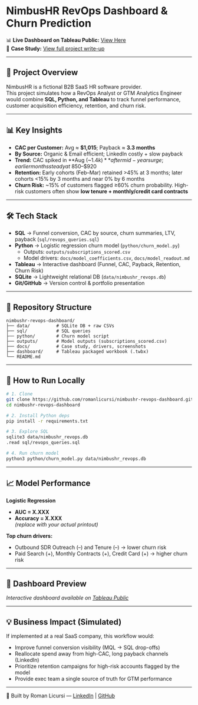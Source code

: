 # NimbusHR RevOps Dashboard & Churn Prediction

📊 **Live Dashboard on Tableau Public:** [View Here](https://public.tableau.com/views/RealNimbus/Dashboard1?:language=en-US&publish=yes&:sid=&:display_count=n&:origin=viz_share_link)  
📄 **Case Study:** [View full project write-up](docs/case_study.md)

---

## 📌 Project Overview
NimbusHR is a fictional B2B SaaS HR software provider.  
This project simulates how a RevOps Analyst or GTM Analytics Engineer would combine **SQL, Python, and Tableau** to track funnel performance, customer acquisition efficiency, retention, and churn risk.

---

## 📊 Key Insights
- **CAC per Customer:** Avg ≈ **$1,015**; Payback ≈ **3.3 months**  
- **By Source:** Organic & Email efficient; LinkedIn costly + slow payback  
- **Trend:** CAC spiked in **Aug (~$1.4k)** after mid-year surge; earlier months steady at ~$850–$920  
- **Retention:** Early cohorts (Feb–Mar) retained >45% at 3 months; later cohorts <15% by 3 months and near 0% by 6 months  
- **Churn Risk:** ~15% of customers flagged ≥60% churn probability. High-risk customers often show **low tenure + monthly/credit card contracts**  

---

## 🛠️ Tech Stack
- **SQL** → Funnel conversion, CAC by source, churn summaries, LTV, payback (`sql/revops_queries.sql`)  
- **Python** → Logistic regression churn model (`python/churn_model.py`)  
  - Outputs: `outputs/subscriptions_scored.csv`  
  - Model drivers: `docs/model_coefficients.csv`, `docs/model_readout.md`  
- **Tableau** → Interactive dashboard (Funnel, CAC, Payback, Retention, Churn Risk)  
- **SQLite** → Lightweight relational DB (`data/nimbushr_revops.db`)  
- **Git/GitHub** → Version control & portfolio presentation  

---

## 📂 Repository Structure
```
nimbushr-revops-dashboard/
├── data/          # SQLite DB + raw CSVs
├── sql/           # SQL queries
├── python/        # Churn model script
├── outputs/       # Model outputs (subscriptions_scored.csv)
├── docs/          # Case study, drivers, screenshots
├── dashboard/     # Tableau packaged workbook (.twbx)
└── README.md
```

---

## 🚀 How to Run Locally

```bash
# 1. Clone
git clone https://github.com/romanlicursi/nimbushr-revops-dashboard.git
cd nimbushr-revops-dashboard

# 2. Install Python deps
pip install -r requirements.txt

# 3. Explore SQL
sqlite3 data/nimbushr_revops.db
.read sql/revops_queries.sql

# 4. Run churn model
python3 python/churn_model.py data/nimbushr_revops.db
```

---

## 📈 Model Performance

**Logistic Regression**
- **AUC = X.XXX**
- **Accuracy = X.XXX**  
*(replace with your actual printout)*

**Top churn drivers:**
- Outbound SDR Outreach (–) and Tenure (–) → lower churn risk
- Paid Search (+), Monthly Contracts (+), Credit Card (+) → higher churn risk

---

## 📸 Dashboard Preview

*Interactive dashboard available on [Tableau Public](https://public.tableau.com/views/RealNimbus/Dashboard1?:language=en-US&publish=yes&:sid=&:display_count=n&:origin=viz_share_link)*

---

## 💡 Business Impact (Simulated)

If implemented at a real SaaS company, this workflow would:
- Improve funnel conversion visibility (MQL → SQL drop-offs)
- Reallocate spend away from high-CAC, long payback channels (LinkedIn)
- Prioritize retention campaigns for high-risk accounts flagged by the model
- Provide exec team a single source of truth for GTM performance

---

👤 Built by Roman Licursi — [LinkedIn](www.linkedin.com/in/roman-licursi-3aab2a160) | [GitHub](https://github.com/romanlicursi)
